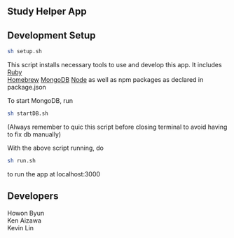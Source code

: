 Study Helper App
---
## Development Setup
```bash
sh setup.sh
```
This script installs necessary tools to use and develop this app. It includes <br />
[Ruby](https://www.ruby-lang.org/en/)<br />
[Homebrew](http://brew.sh/)
[MongoDB](https://www.mongodb.org/)
[Node](https://nodejs.org/en/)
as well as npm packages as declared in package.json

To start MongoDB, run
```bash
sh startDB.sh
```
(Always remember to quic this script before closing terminal to avoid having to fix db manually)

With the above script running, do
```bash
sh run.sh
```
to run the app at localhost:3000


## Developers
Howon Byun <br />
Ken Aizawa <br />
Kevin Lin <br />
